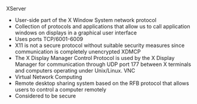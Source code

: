 XServer
- User-side part of the X Window System network protocol
- Collection of protocols and applications that allow us to call application windows on displays in a graphical user interface
- Uses ports TCP/6001-6009
- X11 is not a secure protocol without suitable security measures since communication is completely unencrypted 
XDMCP
- The X Display Manager Control Protocol is used by the X Display Manager for communication through UDP port 177 between X terminals and computers operating under Unix/Linux. 
VNC
- Virtual Network Computing
- Remote desktop sharing system based on the RFB protocol that allows users to control a computer remotely
- Considered to be secure
